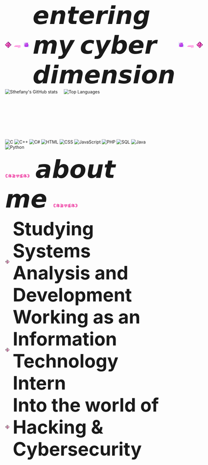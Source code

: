 <div style="display: flex; align-items: center; gap: 10px;">
  <img src="./images/diamond.gif" width="24"><img src="./images/pc.gif" width="24"><img src="./images/purpleroll.gif" width="24">
  <span style="font-size: 80px; font-weight: bold;">𝙚𝙣𝙩𝙚𝙧𝙞𝙣𝙜 𝙢𝙮 𝙘𝙮𝙗𝙚𝙧 𝙙𝙞𝙢𝙚𝙣𝙨𝙞𝙤𝙣</span>
  <img src="./images/purpleroll.gif" width="24"><img src="./images/pc.gif" width="24"><img src="./images/diamond.gif" width="24">
</div>

<div style="display: flex; align-items: center; gap: 20px;">
  <img src="https://github-readme-stats.vercel.app/api?username=sthefanygsa&show_icons=true&theme=jolly" alt="Sthefany's GitHub stats" style="height: 150px;">
  <img src="https://github-readme-stats.vercel.app/api/top-langs/?username=sthefanygsa&layout=compact&theme=jolly" alt="Top Languages" style="height: 150px;">
</div>

![C](https://img.shields.io/badge/C-2D00F7?style=for-the-badge&logo=c&logoColor=white)
![C++](https://img.shields.io/badge/C++-6A00F4?style=for-the-badge&logo=c%2B%2B&logoColor=white)
![C#](https://img.shields.io/badge/C%23-8900F2?style=for-the-badge&logo=c-sharp&logoColor=white)
![HTML](https://img.shields.io/badge/HTML-A100F2?style=for-the-badge&logo=html5&logoColor=white)
![CSS](https://img.shields.io/badge/CSS-B100E8?style=for-the-badge&logo=css3&logoColor=white)
![JavaScript](https://img.shields.io/badge/JavaScript-BC00DD?style=for-the-badge&logo=javascript&logoColor=white)
![PHP](https://img.shields.io/badge/PHP-D100D1?style=for-the-badge&logo=php&logoColor=white)
![SQL](https://img.shields.io/badge/SQL-DB00B6?style=for-the-badge&logo=mysql&logoColor=white)
![Java](https://img.shields.io/badge/Java-E500A4?style=for-the-badge&logo=java&logoColor=white)
![Python](https://img.shields.io/badge/Python-F20089?style=for-the-badge&logo=python&logoColor=white)

  
  <img src="./images/kawaii.gif" width="80"><span style="font-size: 80px; font-weight: bold;"> 𝙖𝙗𝙤𝙪𝙩 𝙢𝙚 </span><img src="./images/kawaii.gif" width="80">

<div style="display: flex; align-items: center; gap: 10px;">
  <img src="./images/arrow.gif" width="15">
  <span style="font-size: 60px; font-weight: bold;">Studying Systems Analysis and Development</span>
</div>

<div style="display: flex; align-items: center; gap: 10px;">
  <img src="./images/arrow.gif" width="15">
  <span style="font-size: 60px; font-weight: bold;">Working as an Information Technology Intern</span>
</div>

<div style="display: flex; align-items: center; gap: 10px;">
  <img src="./images/arrow.gif" width="15">
  <span style="font-size: 60px; font-weight: bold;">Into the world of Hacking & Cybersecurity</span>
</div>

